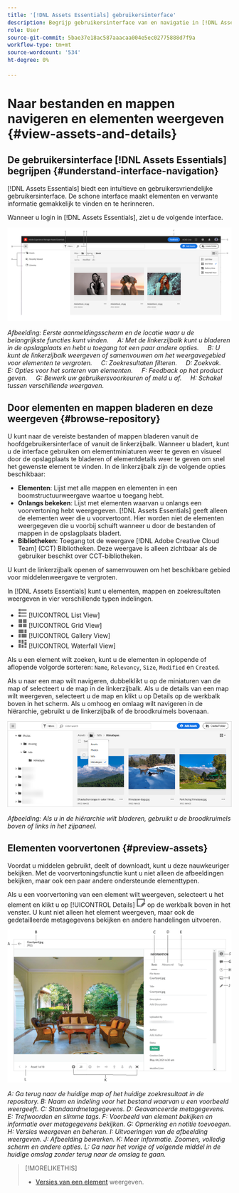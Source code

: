 ```yaml
---
title: '[!DNL Assets Essentials] gebruikersinterface'
description: Begrijp gebruikersinterface van en navigatie in [!DNL Assets Essentials].
role: User
source-git-commit: 5bae37e18ac587aaacaa004e5ec02775888d7f9a
workflow-type: tm+mt
source-wordcount: '534'
ht-degree: 0%

---
```



# Naar bestanden en mappen navigeren en elementen weergeven {#view-assets-and-details}

<!-- TBD: Give screenshots of all views with many assets. Zoom out to showcase how the thumbnails/tiles flow on the UI in different views. -->

<!-- TBD: The options in left sidebar may change. Shared with me and Shared by me are missing for now. Update this section as UI is updated. -->

## De gebruikersinterface [!DNL Assets Essentials] begrijpen {#understand-interface-navigation}

[!DNL Assets Essentials] biedt een intuïtieve en gebruikersvriendelijke gebruikersinterface. De schone interface maakt elementen en verwante informatie gemakkelijk te vinden en te herinneren.

Wanneer u login in [!DNL Assets Essentials], ziet u de volgende interface.

<!-- TBD: Update this screenshot. Remove top bar. Remove 2 labels from top bar. -->

![[!DNL Assets Essentials] gebruikersinterface](assets/essentials-interface1.png)

*Afbeelding: Eerste aanmeldingsscherm en de locatie waar u de belangrijkste functies kunt vinden.*
     *A: Met de linkerzijbalk kunt u bladeren in de opslagplaats en hebt u toegang tot een paar andere opties.*
     *B: U kunt de linkerzijbalk weergeven of samenvouwen om het weergavegebied voor elementen te vergroten.*
     *C: Zoekresultaten filteren.*
     *D: Zoekvak.*
     *E: Opties voor het sorteren van elementen.*
     *F: Feedback op het product geven.*
     *G: Bewerk uw gebruikersvoorkeuren of meld u af.*
     *H: Schakel tussen verschillende weergaven.*

<!-- TBD: Need an embedded video here with narration. It has to be hosted on MPC to be embeddable. -->

## Door elementen en mappen bladeren en deze weergeven {#browse-repository}

U kunt naar de vereiste bestanden of mappen bladeren vanuit de hoofdgebruikersinterface of vanuit de linkerzijbalk. Wanneer u bladert, kunt u de interface gebruiken om elementminiaturen weer te geven en visueel door de opslagplaats te bladeren of elementdetails weer te geven om snel het gewenste element te vinden. In de linkerzijbalk zijn de volgende opties beschikbaar:

* **Elementen**: Lijst met alle mappen en elementen in een boomstructuurweergave waartoe u toegang hebt.
* **Onlangs bekeken**: Lijst met elementen waarvan u onlangs een voorvertoning hebt weergegeven. [!DNL Assets Essentials] geeft alleen de elementen weer die u voorvertoont. Hier worden niet de elementen weergegeven die u voorbij schuift wanneer u door de bestanden of mappen in de opslagplaats bladert.
* **Bibliotheken**: Toegang tot de weergave  [!DNL Adobe Creative Cloud Team] (CCT) Bibliotheken. Deze weergave is alleen zichtbaar als de gebruiker beschikt over CCT-bibliotheken.

<!-- TBD: My Work Space shows task inbox and it is not visible on AEM Cloud Demos as of now. It is the source of truth server hence not documenting My Work Space option for now.
-->

U kunt de linkerzijbalk openen of samenvouwen om het beschikbare gebied voor middelenweergave te vergroten.

In [!DNL Assets Essentials] kunt u elementen, mappen en zoekresultaten weergeven in vier verschillende typen indelingen.

* ![pictogram lijstweergave](assets/do-not-localize/list-view.png) [!UICONTROL List View]
* ![pictogram rasterweergave](assets/do-not-localize/grid-view.png) [!UICONTROL Grid View]
* ![pictogram galerieweergave](assets/do-not-localize/gallery-view.png) [!UICONTROL Gallery View]
* ![watervalweergavepictogram](assets/do-not-localize/waterfall-view.png) [!UICONTROL Waterfall View]

Als u een element wilt zoeken, kunt u de elementen in oplopende of aflopende volgorde sorteren: `Name`, `Relevancy`, `Size`, `Modified` en `Created`.

Als u naar een map wilt navigeren, dubbelklikt u op de miniaturen van de map of selecteert u de map in de linkerzijbalk. Als u de details van een map wilt weergeven, selecteert u de map en klikt u op Details op de werkbalk boven in het scherm. Als u omhoog en omlaag wilt navigeren in de hiërarchie, gebruikt u de linkerzijbalk of de broodkruimels bovenaan.

![Bladeren door mappen](assets/browsing-folders.png)

*Afbeelding: Als u in de hiërarchie wilt bladeren, gebruikt u de broodkruimels boven of links in het zijpaneel.*

## Elementen voorvertonen {#preview-assets}

Voordat u middelen gebruikt, deelt of downloadt, kunt u deze nauwkeuriger bekijken. Met de voorvertoningsfunctie kunt u niet alleen de afbeeldingen bekijken, maar ook een paar andere ondersteunde elementtypen.

Als u een voorvertoning van een element wilt weergeven, selecteert u het element en klikt u op [!UICONTROL Details] ![detailpictogram](assets/do-not-localize/edit-in-icon.png) op de werkbalk boven in het venster. U kunt niet alleen het element weergeven, maar ook de gedetailleerde metagegevens bekijken en andere handelingen uitvoeren.

![Een voorvertoning van een element weergeven](assets/preview-asset.png)

*A: Ga terug naar de huidige map of het huidige zoekresultaat in de repository.*
*B: Naam en indeling voor het bestand waarvan u een voorbeeld weergeeft.*
*C: Standaardmetagegevens.*
*D: Geavanceerde metagegevens.*
*E: Trefwoorden en slimme tags.*
*F: Voorbeeld van element bekijken en informatie over metagegevens bekijken.*
*G: Opmerking en notitie toevoegen.*
*H: Versies weergeven en beheren.*
*I: Uitvoeringen van de afbeelding weergeven.*
*J: Afbeelding bewerken.*
*K: Meer informatie. Zoomen, volledig scherm en andere opties.*
*L: Ga naar het vorige of volgende middel in de huidige omslag zonder terug naar de omslag te gaan.*

<!-- TBD: Describe the options.

Explicitly previewed assets are displayed as recently viewed assets. Give screenshot of this.
Other use cases after previewing.

-->

>[!MORELIKETHIS]
>
>* [Versies van een element](/help/manage-organize.md#view-versions) weergeven.

